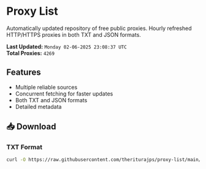 # Proxy List

Automatically updated repository of free public proxies. Hourly refreshed HTTP/HTTPS proxies in both TXT and JSON formats.

**Last Updated:** `Monday 02-06-2025 23:08:37 UTC`  
**Total Proxies:** `4269`

## Features
- Multiple reliable sources
- Concurrent fetching for faster updates
- Both TXT and JSON formats
- Detailed metadata

## 📥 Download

### TXT Format
```bash
curl -O https://raw.githubusercontent.com/theriturajps/proxy-list/main/proxies.txt